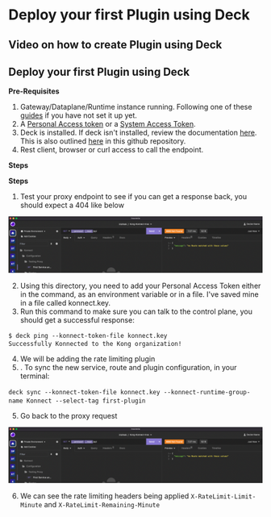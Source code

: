 # Deploy your first Plugin using Deck

## Video on how to create Plugin using Deck

<!--
[![Adding new Plugin using Deck](./images/)](https://youtu.be/ "Adding new Plugin using Deck")
-->

## Deploy your first Plugin using Deck

**Pre-Requisites**

1. Gateway/Dataplane/Runtime instance running. Following one of these [guides](../install/) if you have not set it up yet.
2. A [Personal Access token](../deck/create-deck-token-konnect/personal-access-token/) or a [System Access Token](../deck/create-deck-token-konnect/system-access-token/). 
3. Deck is installed. If deck isn't installed, review the documentation [here](https://docs.konghq.com/deck/latest/installation/). This is also outlined [here](../deck/install-deck/) in this github repository. 
4. Rest client, browser or curl access to call the endpoint. 

**Steps**

**Steps**


1. Test your proxy endpoint to see if you can get a response back, you should expect a 404 like below


![404](../../images/404.png)
 
2. Using this directory, you need to add your Personal Access Token either in the command, as an environment variable or in a file. I've saved mine in a file called konnect.key.
3. Run this command to make sure you can talk to the control plane, you should get a successful response:

```
$ deck ping --konnect-token-file konnect.key 
Successfully Konnected to the Kong organization!
```

4. We will be adding the rate limiting plugin
5. . To sync the new service, route and plugin configuration, in your terminal:


`deck sync --konnect-token-file konnect.key --konnect-runtime-group-name Konnect --select-tag first-plugin`

5.  Go back to the proxy request

![404](../../images/404.png)

6. We can see the rate limiting headers being applied `X-RateLimit-Limit-Minute` and `X-RateLimit-Remaining-Minute`

